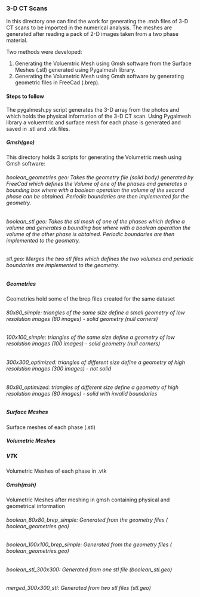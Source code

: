 ### 3-D CT Scans

In this directory one can find the work for generating the .msh files of 3-D CT scans to be imported in the numerical analysis.
The meshes are generated after reading a pack of 2-D images taken from a two phase material.

Two methods were developed:

1.  Generating the Voluemtric Mesh using Gmsh software from the Surface Meshes (.stl) generated using Pygalmesh library.
2.  Generating the Volumetric Mesh using Gmsh software by generating geometric files in FreeCad (.brep).

#### Steps to follow

The pygalmesh.py script generates the 3-D array from the photos and which holds the physical information of the 3-D CT scan. Using Pygalmesh library a voluemtric and surface mesh for each phase is generated and saved in .stl and .vtk files.

##### Gmsh(geo)

This directory holds 3 scripts for generating the Volumetric mesh using Gmsh software:

###### boolean_geometries.geo: Takes the geometry file (solid body) generated by FreeCad which defines the Volume of one of the phases and generates a bounding box where with a boolean operation the volume of the second phase can be obtained. Periodic boundaries are then implemented for the geometry.

###### boolean_stl.geo: Takes the stl mesh of one of the phases which define a volume and generates a bounding box where with a boolean operation the volume of the other phase is obtained. Periodic boundaries are then implemented to the geometry.

###### stl.geo: Merges the two stl files which defines the two volumes and periodic boundaries are implemented to the geometry.

##### Geometries

Geometries hold some of the brep files created for the same dataset

###### 80x80_simple: triangles of the same size define a small geometry of low resolution images (80 images) - solid geometry (null corners)
###### 100x100_simple: triangles of the same size define a geometry of low resolution images (100 images) - solid geometry (null corners)
###### 300x300_optimized: triangles of different size define a geometry of high resolution images (300 images) - not solid
###### 80x80_optimized: triangles of different size define a geometry of high resolution images (80 images) - solid with invalid boundaries

##### Surface Meshes

Surface meshes of each phase (.stl)

##### Volumetric Meshes

##### VTK

Volumetric Meshes of each phase in .vtk

##### Gmsh(msh)

Volumetric Meshes after meshing in gmsh containing physical and geometrical information


###### boolean_80x80_brep_simple: Generated from the geometry files ( boolean_geometries.geo)
###### boolean_100x100_brep_simple: Generated from the geometry files ( boolean_geometries.geo)
###### boolean_stl_300x300: Generated from one stl file (boolean_stl.geo)
###### merged_300x300_stl: Generated from two stl files (stl.geo)



































